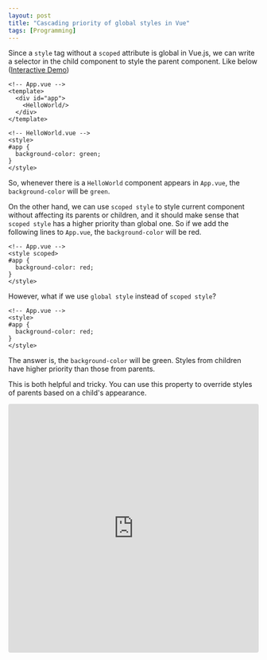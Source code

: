 ```yaml
---
layout: post
title: "Cascading priority of global styles in Vue"
tags: [Programming]
---
```


Since a `style` tag without a `scoped` attribute is global in Vue.js, we can write a selector in the child component to style the parent component. Like below ([Interactive Demo](https://codesandbox.io/embed/102x483y9q?fontsize=14))

```
<!-- App.vue -->
<template>
  <div id="app">
    <HelloWorld/>
  </div>
</template>

<!-- HelloWorld.vue -->
<style>
#app {
  background-color: green;
}
</style>
```

So, whenever there is a `HelloWorld` component appears in `App.vue`, the `background-color` will be `green`.

On the other hand, we can use `scoped style` to style current component without affecting its parents or children, and it should make sense that `scoped style` has a higher priority than global one.
So if we add the following lines to `App.vue`, the `background-color` will be red.

```
<!-- App.vue -->
<style scoped>
#app {
  background-color: red;
}
</style>
```

However, what if we use `global style` instead of `scoped style`?

```
<!-- App.vue -->
<style>
#app {
  background-color: red;
}
</style>
```

The answer is,  the `background-color` will be green. Styles from children have higher priority than those from parents.

This is both helpful and tricky. You can use this property to override styles of parents based on a child's appearance.

<iframe src="https://codesandbox.io/embed/102x483y9q?fontsize=14" title="Vue Template" style="width:100%; height:500px; border:0; border-radius: 4px; overflow:hidden;" sandbox="allow-modals allow-forms allow-popups allow-scripts allow-same-origin"></iframe>


